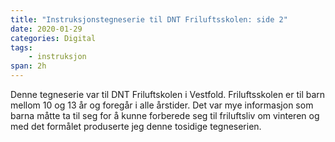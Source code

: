 ```yaml
---
title: "Instruksjonstegneserie til DNT Friluftsskolen: side 2"
date: 2020-01-29
categories: Digital
tags: 
    - instruksjon
span: 2h
---
```

Denne tegneserie var til DNT Friluftskolen i Vestfold. Friluftsskolen er til barn mellom 10 og 13 år og foregår i alle årstider. Det var mye informasjon som barna måtte ta til seg for å kunne forberede seg til friluftsliv om vinteren og med det formålet produserte jeg denne tosidige tegneserien.